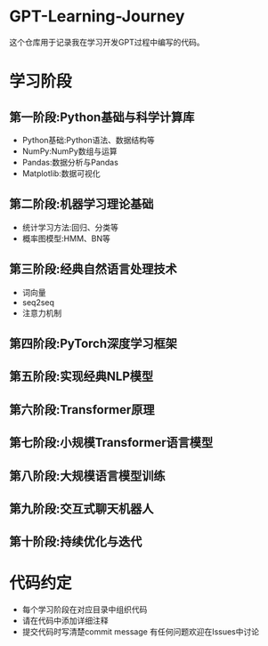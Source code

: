 # GPT-Learning-Journey

这个仓库用于记录我在学习开发GPT过程中编写的代码。

# 学习阶段
## 第一阶段:Python基础与科学计算库
* Python基础:Python语法、数据结构等
* NumPy:NumPy数组与运算
* Pandas:数据分析与Pandas
* Matplotlib:数据可视化
## 第二阶段:机器学习理论基础
* 统计学习方法:回归、分类等
* 概率图模型:HMM、BN等
## 第三阶段:经典自然语言处理技术
* 词向量
* seq2seq
* 注意力机制
## 第四阶段:PyTorch深度学习框架
## 第五阶段:实现经典NLP模型
## 第六阶段:Transformer原理
## 第七阶段:小规模Transformer语言模型
## 第八阶段:大规模语言模型训练
## 第九阶段:交互式聊天机器人
## 第十阶段:持续优化与迭代
# 代码约定
* 每个学习阶段在对应目录中组织代码
* 请在代码中添加详细注释
* 提交代码时写清楚commit message
有任何问题欢迎在Issues中讨论
